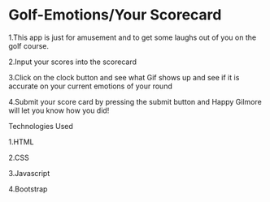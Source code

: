 # Golf-Emotions/Your Scorecard

1.This app is just for amusement and 
to get some laughs out of you on the golf
course.

2.Input your scores into the scorecard

3.Click on the clock button and see what Gif
shows up and see if it is accurate on your
current emotions of your round

4.Submit your score card by pressing the submit button and Happy Gilmore
will let you know how you did! 

Technologies Used

1.HTML

2.CSS

3.Javascript

4.Bootstrap
